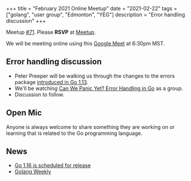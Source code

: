 +++
title = "February 2021 Online Meetup"
date = "2021-02-22"
tags = ["golang", "user group", "Edmonton", "YEG"]
description = "Error handling discussion"
+++

Meetup [#71](https://github.com/edmontongo/presentations/issues/112). Please **RSVP** at [Meetup](https://www.meetup.com/startupedmonton/events/bclwwpyccdbdc/).

We will be meeting online using this [Google Meet](https://meet.google.com/uhj-nnbg-dcg) at 6:30pm MST.

## Error handling discussion

* Peter Preeper will be walking us through the changes to the errors package [introduced in Go 1.13](https://blog.golang.org/go1.13-errors).
* We'll be watching [Can We Panic Yet? Error Handling in Go](https://www.youtube.com/watch?v=c78U0MZ4b_c) as a group.
* Discussion to follow.

## Open Mic

Anyone is always welcome to share something they are working on or learning that is related to the Go programming language.

## News

* [Go 1.16 is scheduled for release](https://tip.golang.org/doc/go1.16)
* [Golang Weekly](https://golangweekly.com/)
